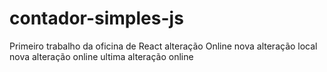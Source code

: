 # contador-simples-js

Primeiro trabalho da oficina de React
alteração Online
nova alteração local
nova alteração online
ultima alteração online

